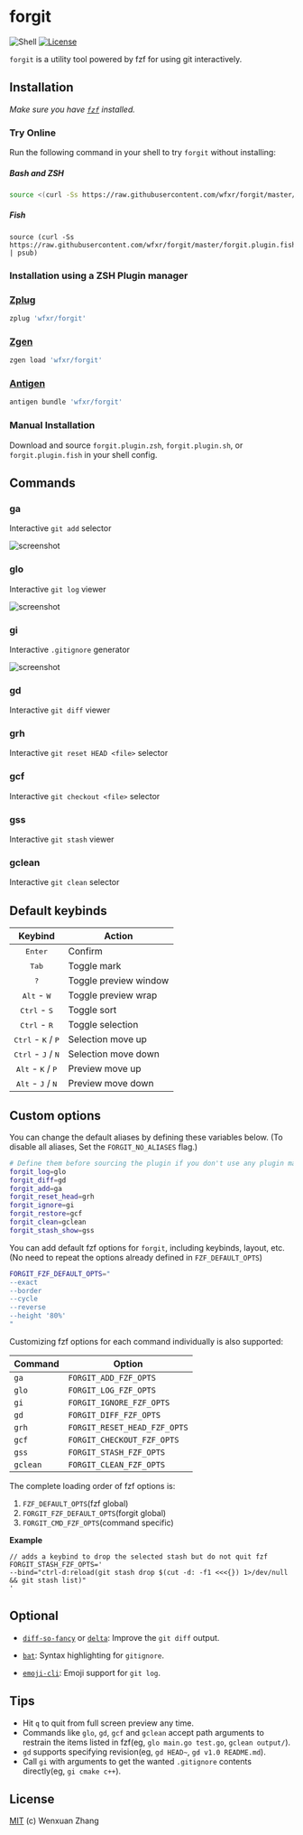 # forgit

![Shell](https://img.shields.io/badge/Shell-Bash%20%7C%20Zsh%20%7C%20Fish-blue)
[![License](https://img.shields.io/badge/License-MIT-brightgreen.svg)](https://wfxr.mit-license.org/2017)

`forgit` is a utility tool powered by fzf for using git interactively.

## Installation

*Make sure you have [`fzf`](https://github.com/junegunn/fzf) installed.*

### Try Online

Run the following command in your shell to try `forgit` without installing:

##### Bash and ZSH 

``` bash
source <(curl -Ss https://raw.githubusercontent.com/wfxr/forgit/master/forgit.plugin.zsh)
```
##### Fish
``` fish
source (curl -Ss https://raw.githubusercontent.com/wfxr/forgit/master/forgit.plugin.fish | psub)
```

### Installation using a ZSH Plugin manager
### [Zplug](https://github.com/zplug/zplug)
``` zsh
zplug 'wfxr/forgit'
```

### [Zgen](https://github.com/tarjoilija/zgen)
``` zsh
zgen load 'wfxr/forgit'
```

### [Antigen](https://github.com/zsh-users/antigen)
``` zsh
antigen bundle 'wfxr/forgit'
```

### Manual Installation

Download and source `forgit.plugin.zsh`, `forgit.plugin.sh`, or `forgit.plugin.fish` in your shell config.

## Commands

### ga

Interactive `git add` selector

![screenshot](https://raw.githubusercontent.com/wfxr/i/master/forgit-ga.png)

### glo

Interactive `git log` viewer

![screenshot](https://raw.githubusercontent.com/wfxr/i/master/forgit-glo.png)

### gi

Interactive `.gitignore` generator

![screenshot](https://raw.githubusercontent.com/wfxr/i/master/forgit-gi.png)

### gd

Interactive `git diff` viewer

### grh

Interactive `git reset HEAD <file>` selector

### gcf

Interactive `git checkout <file>` selector

### gss

Interactive `git stash` viewer

### gclean

Interactive `git clean` selector


## Default keybinds

| Keybind                                       | Action                  |
| :-------------------------------------------: | ----------------------- |
| <kbd>Enter</kbd>                              | Confirm                 |
| <kbd>Tab</kbd>                                | Toggle mark             |
| <kbd>?</kbd>                                  | Toggle preview window   |
| <kbd>Alt</kbd> - <kbd>W</kbd>                 | Toggle preview wrap     |
| <kbd>Ctrl</kbd> - <kbd>S</kbd>                | Toggle sort             |
| <kbd>Ctrl</kbd> - <kbd>R</kbd>                | Toggle selection        |
| <kbd>Ctrl</kbd> - <kbd>K</kbd> / <kbd>P</kbd> | Selection move up       |
| <kbd>Ctrl</kbd> - <kbd>J</kbd> / <kbd>N</kbd> | Selection move down     |
| <kbd>Alt</kbd> - <kbd>K</kbd> / <kbd>P</kbd>  | Preview move up         |
| <kbd>Alt</kbd> - <kbd>J</kbd> / <kbd>N</kbd>  | Preview move down       |

## Custom options

You can change the default aliases by defining these variables below.
(To disable all aliases, Set the `FORGIT_NO_ALIASES` flag.)

``` bash
# Define them before sourcing the plugin if you don't use any plugin manager.
forgit_log=glo
forgit_diff=gd
forgit_add=ga
forgit_reset_head=grh
forgit_ignore=gi
forgit_restore=gcf
forgit_clean=gclean
forgit_stash_show=gss
```

You can add default fzf options for `forgit`, including keybinds, layout, etc.
(No need to repeat the options already defined in `FZF_DEFAULT_OPTS`)

``` bash
FORGIT_FZF_DEFAULT_OPTS="
--exact
--border
--cycle
--reverse
--height '80%'
"
```

Customizing fzf options for each command individually is also supported:

| Command  | Option                       |
|----------|------------------------------|
| `ga`     | `FORGIT_ADD_FZF_OPTS`        |
| `glo`    | `FORGIT_LOG_FZF_OPTS`        |
| `gi`     | `FORGIT_IGNORE_FZF_OPTS`     |
| `gd`     | `FORGIT_DIFF_FZF_OPTS`       |
| `grh`    | `FORGIT_RESET_HEAD_FZF_OPTS` |
| `gcf`    | `FORGIT_CHECKOUT_FZF_OPTS`   |
| `gss`    | `FORGIT_STASH_FZF_OPTS`      |
| `gclean` | `FORGIT_CLEAN_FZF_OPTS`      |

The complete loading order of fzf options is:

1. `FZF_DEFAULT_OPTS`(fzf global)
2. `FORGIT_FZF_DEFAULT_OPTS`(forgit global)
3. `FORGIT_CMD_FZF_OPTS`(command specific)

**Example**
```
// adds a keybind to drop the selected stash but do not quit fzf
FORGIT_STASH_FZF_OPTS='
--bind="ctrl-d:reload(git stash drop $(cut -d: -f1 <<<{}) 1>/dev/null && git stash list)"
'
```

## Optional

- [`diff-so-fancy`](https://github.com/so-fancy/diff-so-fancy) or [`delta`](https://github.com/dandavison/delta): Improve the `git diff` output.

- [`bat`](https://github.com/sharkdp/bat.git): Syntax highlighting for `gitignore`.

- [`emoji-cli`](https://github.com/wfxr/emoji-cli): Emoji support for `git log`.

## Tips

- Hit `q` to quit from full screen preview any time.
- Commands like `glo`, `gd`, `gcf` and `gclean` accept path arguments to restrain the items listed in fzf(eg, `glo main.go test.go`, `gclean output/`).
- `gd` supports specifying revision(eg, `gd HEAD~`, `gd v1.0 README.md`).
- Call `gi` with arguments to get the wanted `.gitignore` contents directly(eg, `gi cmake c++`).

## License

[MIT](https://wfxr.mit-license.org/2017) (c) Wenxuan Zhang
